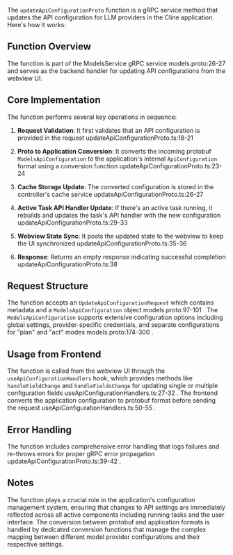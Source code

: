 The `updateApiConfigurationProto` function is a gRPC service method that updates the API configuration for LLM providers in the Cline application. Here's how it works:

## Function Overview

The function is part of the ModelsService gRPC service models.proto:26-27 and serves as the backend handler for updating API configurations from the webview UI.

## Core Implementation

The function performs several key operations in sequence:

1.  **Request Validation**: It first validates that an API configuration is provided in the request updateApiConfigurationProto.ts:18-21
    
2.  **Proto to Application Conversion**: It converts the incoming protobuf `ModelsApiConfiguration` to the application's internal `ApiConfiguration` format using a conversion function updateApiConfigurationProto.ts:23-24
    
3.  **Cache Storage Update**: The converted configuration is stored in the controller's cache service updateApiConfigurationProto.ts:26-27
    
4.  **Active Task API Handler Update**: If there's an active task running, it rebuilds and updates the task's API handler with the new configuration updateApiConfigurationProto.ts:29-33
    
5.  **Webview State Sync**: It posts the updated state to the webview to keep the UI synchronized updateApiConfigurationProto.ts:35-36
    
6.  **Response**: Returns an empty response indicating successful completion updateApiConfigurationProto.ts:38
    

## Request Structure

The function accepts an `UpdateApiConfigurationRequest` which contains metadata and a `ModelsApiConfiguration` object models.proto:97-101 . The `ModelsApiConfiguration` supports extensive configuration options including global settings, provider-specific credentials, and separate configurations for "plan" and "act" modes models.proto:174-300 .

## Usage from Frontend

The function is called from the webview UI through the `useApiConfigurationHandlers` hook, which provides methods like `handleFieldChange` and `handleFieldsChange` for updating single or multiple configuration fields useApiConfigurationHandlers.ts:27-32 . The frontend converts the application configuration to protobuf format before sending the request useApiConfigurationHandlers.ts:50-55 .

## Error Handling

The function includes comprehensive error handling that logs failures and re-throws errors for proper gRPC error propagation updateApiConfigurationProto.ts:39-42 .

## Notes

The function plays a crucial role in the application's configuration management system, ensuring that changes to API settings are immediately reflected across all active components including running tasks and the user interface. The conversion between protobuf and application formats is handled by dedicated conversion functions that manage the complex mapping between different model provider configurations and their respective settings.
